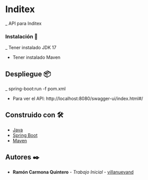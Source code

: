 # Inditex

_ API para Inditex

### Instalación 🔧

_ Tener instalado JDK 17
- Tener instalado Maven

## Despliegue 📦

_ spring-boot:run -f pom.xml
- Para ver el API: http://localhost:8080/swagger-ui/index.html#/

## Construido con 🛠️

* [Java](https://docs.oracle.com/en/java/javase/17/)
* [Spring Boot](https://docs.spring.io/spring-boot/index.html)
* [Maven](https://maven.apache.org/)

## Autores ✒️

* **Ramón Carmona Quintero** - *Trabajo Inicial* - [villanuevand](https://github.com/villanuevand)